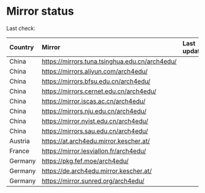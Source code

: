 <script src="./time.js"></script>
# Mirror status
Last check: <script type="text/javascript">localize(1712294214.26529);</script>

|Country|Mirror|Last update|
|:------|:-----|:----------|
|China|https://mirrors.tuna.tsinghua.edu.cn/arch4edu/|<script type="text/javascript">localize(1712255543);</script>|
|China|https://mirrors.aliyun.com/arch4edu/|<script type="text/javascript">localize(1712255543);</script>|
|China|https://mirrors.bfsu.edu.cn/arch4edu/|<script type="text/javascript">localize(1712255543);</script>|
|China|https://mirrors.cernet.edu.cn/arch4edu/|<script type="text/javascript">localize(1712255543);</script>|
|China|https://mirror.iscas.ac.cn/arch4edu/|<script type="text/javascript">localize(1712255543);</script>|
|China|https://mirrors.nju.edu.cn/arch4edu/|<script type="text/javascript">localize(1712255543);</script>|
|China|https://mirror.nyist.edu.cn/arch4edu/|<script type="text/javascript">localize(1712255543);</script>|
|China|https://mirrors.sau.edu.cn/arch4edu/|<script type="text/javascript">localize(1712255543);</script>|
|Austria|https://at.arch4edu.mirror.kescher.at/|<script type="text/javascript">localize(1712255543);</script>|
|France|https://mirror.lesviallon.fr/arch4edu/|<script type="text/javascript">localize(1712255543);</script>|
|Germany|https://pkg.fef.moe/arch4edu/|<script type="text/javascript">localize(1712255543);</script>|
|Germany|https://de.arch4edu.mirror.kescher.at/|<script type="text/javascript">localize(1712255543);</script>|
|Germany|https://mirror.sunred.org/arch4edu/|<script type="text/javascript">localize(1712255543);</script>|

<script src="./tablefilter/tablefilter.js"></script>
<script src="./table.js"></script>